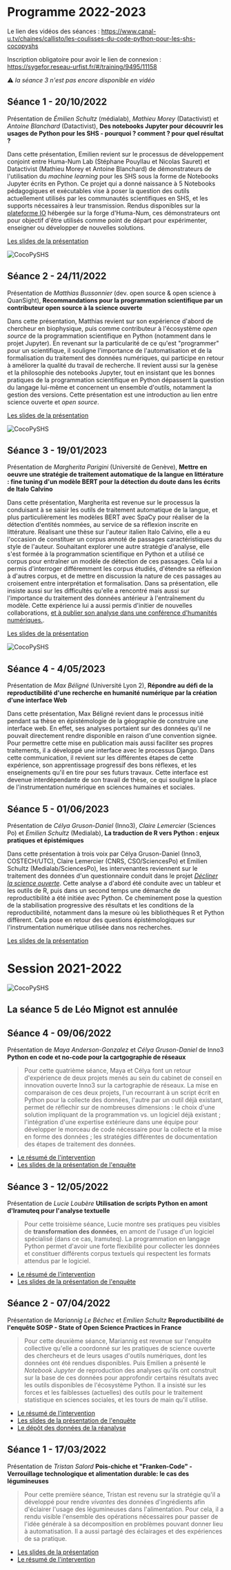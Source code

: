 
# Programme 2022-2023

Le lien des vidéos des séances : https://www.canal-u.tv/chaines/callisto/les-coulisses-du-code-python-pour-les-shs-cocopyshs

Inscription obligatoire pour avoir le lien de connexion : https://sygefor.reseau-urfist.fr/#/training/9495/11158

:warning: *la séance 3 n'est pas encore disponible en vidéo*

## Séance 1 - 20/10/2022

Présentation de *Émilien Schultz* (médialab), *Mathieu Morey* (Datactivist) et *Antoine Blanchard* (Datactivist), **Des notebooks Jupyter pour découvrir les usages de Python pour les SHS - pourquoi ? comment ? pour quel résultat ?**

Dans cette présentation, Emilien revient sur le processus de développement conjoint entre Huma-Num Lab (Stéphane Pouyllau et Nicolas Sauret) et Datactivist (Mathieu Morey et Antoine Blanchard) de démonstrateurs de l'utilisation du *machine learning* pour les SHS sous la forme de Notebooks Jupyter écrits en Python. Ce projet qui a donné naissance à 5 Notebooks pédagogiques et exécutables vise à poser la question des outils actuellement utilisés par les communautés scientifiques en SHS, et les supports nécessaires à leur transmission. Rendus disponibles sur la [plateforme IO](https://gitlab.huma-num.fr/io) hébergée sur la forge d'Huma-Num, ces démonstrateurs ont pour objectif d'être utilisés comme point de départ pour expérimenter, enseigner ou développer de nouvelles solutions.

[Les slides de la présentation](https://github.com/pyshs/cocopyshs/blob/main/docs/Presentation_emilien.pdf)

![CocoPySHS](https://github.com/pyshs/cocopyshs/blob/main/img/20102022.jpg)


## Séance 2 - 24/11/2022

Présentation de *Matthias Bussonnier* (dev. open source & open science à QuanSight), **Recommandations pour la programmation scientifique par un contributeur open source à la science ouverte**

Dans cette présentation, Matthias revient sur son expérience d'abord de chercheur en biophysique, puis comme contributeur à l'écosystème *open source* de la programmation scientifique en Python (notamment dans le projet Jupyter). En revenant sur la particularité de ce qu'est "programmer" pour un scientifique, il souligne l'importance de l'automatisation et de la formalisation du traitement des données numériques, qui participe en retour à améliorer la qualité du travail de recherche. Il revient aussi sur la genèse et la philosophie des notebooks Jupyter, tout en insistant que les bonnes pratiques de la programmation scientifique en Python dépassent la question du langage lui-même et concernent un ensemble d'outils, notamment la gestion des versions. Cette présentation est une introduction au lien entre science ouverte et *open source*.

[Les slides de la présentation](https://github.com/pyshs/cocopyshs/blob/main/docs/Presentation_matthias.pdf)

![CocoPySHS](https://github.com/pyshs/cocopyshs/blob/main/img/coco241122.jpg)


## Séance 3 - 19/01/2023

Présentation de *Margherita Parigini* (Université de Genève), **Mettre en oeuvre une stratégie de traitement automatique de la langue en littérature : fine tuning d'un modèle BERT pour la détection du doute dans les écrits de Italo Calvino**

Dans cette présentation, Margherita est revenue sur le processus la conduisant à se saisir les outils de traitement automatique de la langue, et plus particulièrement les modèles BERT avec SpaCy pour réaliser de la détection d'entités nommées, au service de sa réflexion inscrite en littérature. Réalisant une thèse sur l'auteur italien Italo Calvino, elle a eu l'occasion de constituer un corpus annoté de passages caractéristiques du style de l'auteur. Souhaitant explorer une autre stratégie d'analyse, elle s'est formée à la programmation scientifique en Python et a utilisé ce corpus pour entraîner un modèle de détection de ces passages. Cela lui a permis d'interroger différemment les corpus étudiés, d'étendre sa réflexion à d'autres corpus, et de mettre en discussion la nature de ces passages au croisement entre interprétation et formalisation. Dans sa présentation, elle insiste aussi sur les difficultés qu'elle a rencontré mais aussi sur l'importance du traitement des données antérieur à l'entraînement du modèle. Cette expérience lui a aussi permis d'initier de nouvelles collaborations, [et à publier son analyse dans une conférence d'humanités numériques.](https://ceur-ws.org/Vol-3290/long_paper399.pdf). 

[Les slides de la présentation](https://github.com/pyshs/cocopyshs/blob/main/docs/presentation_margherita.pptx)

![CocoPySHS](https://github.com/pyshs/cocopyshs/blob/main/img/cocopyshs3.jpeg)

## Séance 4 - 4/05/2023

Présentation de *Max Béligné* (Université Lyon 2), **Répondre au défi de la reproductibilité d'une recherche en humanité numérique par la création d'une interface Web**

Dans cette présentation, Max Béligné revient dans le processus initié pendant sa thèse en épistémologie de la géographie de construire une interface web. En effet, ses analyses portaient sur des données qu'il ne pouvait directement rendre disponible en raison d'une convention signée. Pour permettre cette mise en publication mais aussi faciliter ses propres traitements, il a développé une interface avec le processus Django. Dans cette communication, il revient sur les différentes étapes de cette expérience, son apprentissage progressif des bons réflexes, et les enseignements qu'il en tire pour ses futurs travaux. Cette interface est devenue interdépendante de son travail de thèse, ce qui souligne la place de l'instrumentation numérique en sciences humaines et sociales.

## Séance 5 - 01/06/2023

Présentation de *Célya Gruson-Daniel* (Inno3), *Claire Lemercier* (Sciences Po) et *Emilien Schultz* (Medialab), **La traduction de R vers Python : enjeux pratiques et épistémiques**

Dans cette présentation à trois voix par Célya Gruson-Daniel (Inno3, COSTECH/UTC), Claire Lemercier (CNRS, CSO/SciencesPo) et Emilien Schultz (Medialab/SciencesPo), les intervenantes reviennent sur le traitement des données d'un questionnaire conduit dans le projet [*Décliner la science ouverte*](https://declinerso.pubpub.org/). Cette analyse a d'abord été conduite avec un tableur et les outils de R, puis dans un second temps une démarche de reproductibilité a été initiée avec Python. Ce cheminement pose la question de la stabilisation progressive des résultats et les conditions de la reproductibilité, notamment dans la mesure où les bibliothèques R et Python diffèrent. Cela pose en retour des questions épistémologiques sur l'instrumentation numérique utilisée dans nos recherches.

[Les slides de la présentation](https://github.com/pyshs/cocopyshs/blob/main/docs/declinerso.html)

# Session 2021-2022



![CocoPySHS](https://github.com/pyshs/cocopyshs/blob/main/img/cocopyshs.png)

## La séance 5 de Léo Mignot est annulée

## Séance 4 - 09/06/2022

Présentation de *Maya Anderson-Gonzalez* et *Célya Gruson-Daniel* de Inno3 **Python en code et no-code pour la cartgographie de réseaux**

> Pour cette quatrième séance, Maya et Célya font un retour d'expérience de deux projets menés au sein du cabinet de conseil en innovation ouverte Inno3 sur la cartographie de réseaux. La mise en comparaison de ces deux projets, l'un recourrant à un script écrit en Python pour la collecte des données, l'autre par un outil déjà existant, permet de réflechir sur de nombreuses dimensions : le choix d'une solution impliquant de la programmation vs. un logiciel déjà existant ; l'intégration d'une expertise extérieure dans une équipe pour développer le morceau de code nécessaire pour la collecte et la mise en forme des données ; les stratégies différentes de documentation des étapes de traitement des données. 

- [Le résumé de l'intervention](https://github.com/pyshs/cocopyshs/blob/main/docs/resume_seance4.md)
- [Les slides de la présentation de l'enquête](https://github.com/pyshs/cocopyshs/blob/main/docs/Seance4_Maya_AndersonGonzalez_Celya_GrusonDaniel.pdf)

## Séance 3 - 12/05/2022

Présentation de *Lucie Loubère* **Utilisation de scripts Python en amont d'Iramuteq pour l'analyse textuelle**

> Pour cette troisième séance, Lucie montre ses pratiques peu visibles de **transformation des données**, en amont de l'usage d'un logiciel spécialisé (dans ce cas, Iramuteq). La programmation en langage Python permet d'avoir une forte flexibilité pour collecter les données et constituer différents corpus textuels qui respectent les formats attendus par le logiciel.

- [Le résumé de l'intervention](https://github.com/pyshs/cocopyshs/blob/main/docs/resume_seance3.md)
- [Les slides de la présentation de l'enquête](https://github.com/pyshs/cocopyshs/blob/main/docs/seance3_Lucie_Loubere.pdf)


## Séance 2 - 07/04/2022

Présentation de *Mariannig Le Béchec* et *Emilien Schultz* **Reproductibilité de l'enquête SOSP - State of Open Science Practices in France**

> Pour cette deuxième séance, Mariannig est revenue sur l'enquête collective qu'elle a coordonné sur les pratiques de science ouverte des chercheurs et de leurs usages d'outils numériques, dont les données ont été rendues disponibles. Puis Emilien a présenté le *Notebook Jupyter* de reproduction des analyses qu'ils ont construit sur la base de ces données pour approfondir certains résultats avec les outils disponibles de l'écosystème Python. Il a insisté sur les forces et les faiblesses (actuelles) des outils pour le traitement statistique en sciences sociales, et les tours de main qu'il utilise.

- [Le résumé de l'intervention](https://github.com/pyshs/cocopyshs/blob/main/docs/resume_seance2.md)
- [Les slides de la présentation de l'enquête](https://github.com/pyshs/cocopyshs/blob/main/docs/seance2_Mariannig_Le_Bechec.pdf)
- [Le dépôt des données de la réanalyse](https://github.com/emilienschultz/sosppyshs)

## Séance 1 - 17/03/2022

Présentation de *Tristan Salord* **Pois-chiche et "Franken-Code" - Verrouillage technologique et alimentation durable: le cas des légumineuses**

> Pour cette première séance, Tristan est revenu sur la stratégie qu'il a développé pour rendre *vivantes* des données d'ingrédients afin d'éclairer l'usage des légumineuses dans l'alimentation. Pour cela, il a rendu visible l'ensemble des opérations nécessaires pour passer de l'idée générale à sa décomposition en problèmes pouvant donner lieu à automatisation. Il a aussi partagé des éclairages et des expériences de sa pratique.

- [Les slides de la présentation](https://github.com/pyshs/cocopyshs/blob/main/docs/seance1_Tristan_Salord.pdf)
- [Le résumé de l'intervention](https://github.com/pyshs/cocopyshs/blob/main/docs/resume_seance1.md)
